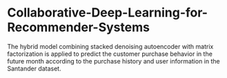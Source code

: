 # Collaborative-Deep-Learning-for-Recommender-Systems
The hybrid model combining stacked denoising autoencoder with matrix factorization is applied to predict the customer purchase behavior in the future month according to the purchase history and user information in the Santander dataset.
